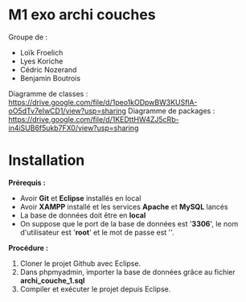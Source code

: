 # M1 exo archi couches

Groupe de :
- Loïk Froelich
- Lyes Koriche
- Cédric Nozerand
- Benjamin Boutrois

Diagramme de classes : https://drive.google.com/file/d/1peo1kODpwBW3KUSflA-oO5dTv7eIwCD1/view?usp=sharing
Diagramme de packages : https://drive.google.com/file/d/1KEDttHW4ZJ5cRb-in4iSUB6f5ukb7FX0/view?usp=sharing

# Installation

**Prérequis :**
- Avoir **Git** et **Eclipse** installés en local
- Avoir **XAMPP** installé et les services **Apache** et **MySQL** lancés
- La base de données doit être en **local**
- On suppose que le port de la base de données est '**3306**', le nom d'utilisateur est '**root**' et le mot de passe est ''.

**Procédure :**

1. Cloner le projet Github avec Eclipse.
2. Dans phpmyadmin, importer la base de données grâce au fichier **archi_couche_1.sql**
3. Compiler et exécuter le projet depuis Eclipse.
